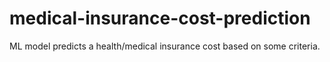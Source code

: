 # medical-insurance-cost-prediction
 ML model predicts a health/medical insurance cost based on some criteria.
